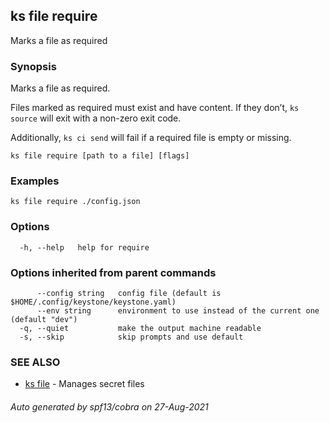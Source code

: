 ## ks file require

Marks a file as required

### Synopsis

Marks a file as required.

Files marked as required must exist and have content.
If they don’t, `ks source` will exit with a non-zero exit code.

Additionally, `ks ci send` will fail if a required file is empty or missing.


```
ks file require [path to a file] [flags]
```

### Examples

```
ks file require ./config.json
```

### Options

```
  -h, --help   help for require
```

### Options inherited from parent commands

```
      --config string   config file (default is $HOME/.config/keystone/keystone.yaml)
      --env string      environment to use instead of the current one (default "dev")
  -q, --quiet           make the output machine readable
  -s, --skip            skip prompts and use default
```

### SEE ALSO

* [ks file](ks_file.md)	 - Manages secret files

###### Auto generated by spf13/cobra on 27-Aug-2021
